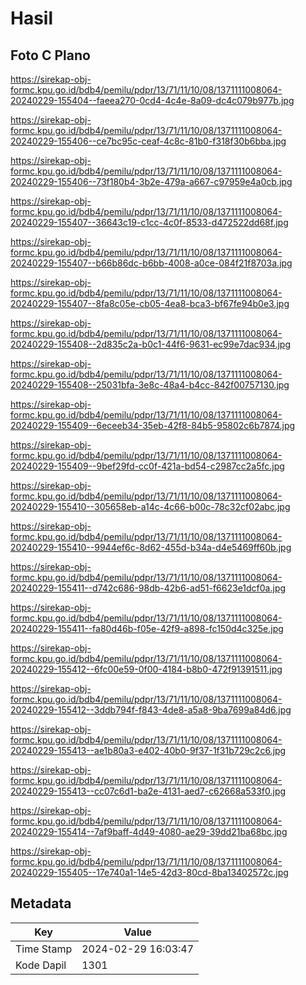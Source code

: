 # Hasil

## Foto C Plano

https://sirekap-obj-formc.kpu.go.id/bdb4/pemilu/pdpr/13/71/11/10/08/1371111008064-20240229-155404--faeea270-0cd4-4c4e-8a09-dc4c079b977b.jpg

https://sirekap-obj-formc.kpu.go.id/bdb4/pemilu/pdpr/13/71/11/10/08/1371111008064-20240229-155406--ce7bc95c-ceaf-4c8c-81b0-f318f30b6bba.jpg

https://sirekap-obj-formc.kpu.go.id/bdb4/pemilu/pdpr/13/71/11/10/08/1371111008064-20240229-155406--73f180b4-3b2e-479a-a667-c97959e4a0cb.jpg

https://sirekap-obj-formc.kpu.go.id/bdb4/pemilu/pdpr/13/71/11/10/08/1371111008064-20240229-155407--36643c19-c1cc-4c0f-8533-d472522dd68f.jpg

https://sirekap-obj-formc.kpu.go.id/bdb4/pemilu/pdpr/13/71/11/10/08/1371111008064-20240229-155407--b66b86dc-b6bb-4008-a0ce-084f21f8703a.jpg

https://sirekap-obj-formc.kpu.go.id/bdb4/pemilu/pdpr/13/71/11/10/08/1371111008064-20240229-155407--8fa8c05e-cb05-4ea8-bca3-bf67fe94b0e3.jpg

https://sirekap-obj-formc.kpu.go.id/bdb4/pemilu/pdpr/13/71/11/10/08/1371111008064-20240229-155408--2d835c2a-b0c1-44f6-9631-ec99e7dac934.jpg

https://sirekap-obj-formc.kpu.go.id/bdb4/pemilu/pdpr/13/71/11/10/08/1371111008064-20240229-155408--25031bfa-3e8c-48a4-b4cc-842f00757130.jpg

https://sirekap-obj-formc.kpu.go.id/bdb4/pemilu/pdpr/13/71/11/10/08/1371111008064-20240229-155409--6eceeb34-35eb-42f8-84b5-95802c6b7874.jpg

https://sirekap-obj-formc.kpu.go.id/bdb4/pemilu/pdpr/13/71/11/10/08/1371111008064-20240229-155409--9bef29fd-cc0f-421a-bd54-c2987cc2a5fc.jpg

https://sirekap-obj-formc.kpu.go.id/bdb4/pemilu/pdpr/13/71/11/10/08/1371111008064-20240229-155410--305658eb-a14c-4c66-b00c-78c32cf02abc.jpg

https://sirekap-obj-formc.kpu.go.id/bdb4/pemilu/pdpr/13/71/11/10/08/1371111008064-20240229-155410--9944ef6c-8d62-455d-b34a-d4e5469ff60b.jpg

https://sirekap-obj-formc.kpu.go.id/bdb4/pemilu/pdpr/13/71/11/10/08/1371111008064-20240229-155411--d742c686-98db-42b6-ad51-f6623e1dcf0a.jpg

https://sirekap-obj-formc.kpu.go.id/bdb4/pemilu/pdpr/13/71/11/10/08/1371111008064-20240229-155411--fa80d46b-f05e-42f9-a898-fc150d4c325e.jpg

https://sirekap-obj-formc.kpu.go.id/bdb4/pemilu/pdpr/13/71/11/10/08/1371111008064-20240229-155412--6fc00e59-0f00-4184-b8b0-472f91391511.jpg

https://sirekap-obj-formc.kpu.go.id/bdb4/pemilu/pdpr/13/71/11/10/08/1371111008064-20240229-155412--3ddb794f-f843-4de8-a5a8-9ba7699a84d6.jpg

https://sirekap-obj-formc.kpu.go.id/bdb4/pemilu/pdpr/13/71/11/10/08/1371111008064-20240229-155413--ae1b80a3-e402-40b0-9f37-1f31b729c2c6.jpg

https://sirekap-obj-formc.kpu.go.id/bdb4/pemilu/pdpr/13/71/11/10/08/1371111008064-20240229-155413--cc07c6d1-ba2e-4131-aed7-c62668a533f0.jpg

https://sirekap-obj-formc.kpu.go.id/bdb4/pemilu/pdpr/13/71/11/10/08/1371111008064-20240229-155414--7af9baff-4d49-4080-ae29-39dd21ba68bc.jpg

https://sirekap-obj-formc.kpu.go.id/bdb4/pemilu/pdpr/13/71/11/10/08/1371111008064-20240229-155405--17e740a1-14e5-42d3-80cd-8ba13402572c.jpg


## Metadata

| Key        | Value               |
| ---------- | ------------------- |
| Time Stamp | 2024-02-29 16:03:47 |
| Kode Dapil | 1301                |




